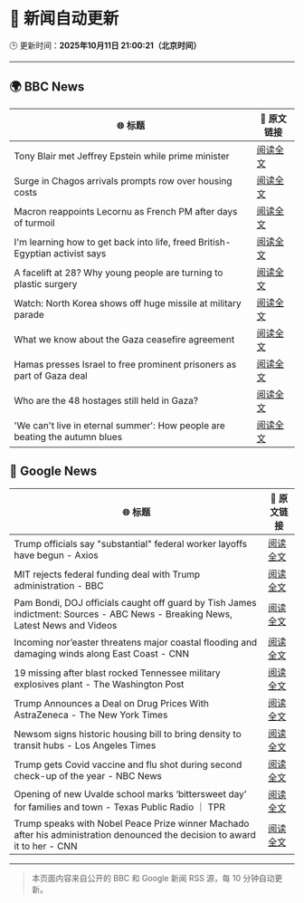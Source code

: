 # 🧠 新闻自动更新

🕒 更新时间：**2025年10月11日 21:00:21（北京时间）**

---

## 🌍 BBC News

| 🌐 标题 | 🔗 原文链接 |
|--------|-------------|
| Tony Blair met Jeffrey Epstein while prime minister | [阅读全文](https://www.bbc.com/news/articles/c5yk16gpxj0o?at_medium=RSS&at_campaign=rss) |
| Surge in Chagos arrivals prompts row over housing costs | [阅读全文](https://www.bbc.com/news/articles/cd721j8390zo?at_medium=RSS&at_campaign=rss) |
| Macron reappoints Lecornu as French PM after days of turmoil | [阅读全文](https://www.bbc.com/news/articles/cy4j9zz54ypo?at_medium=RSS&at_campaign=rss) |
| I'm learning how to get back into life, freed British-Egyptian activist says | [阅读全文](https://www.bbc.com/news/articles/cdx21gn39r5o?at_medium=RSS&at_campaign=rss) |
| A facelift at 28? Why young people are turning to plastic surgery | [阅读全文](https://www.bbc.com/news/articles/czxwvr57424o?at_medium=RSS&at_campaign=rss) |
| Watch: North Korea shows off huge missile at military parade | [阅读全文](https://www.bbc.com/news/videos/c8rvrk3y1rno?at_medium=RSS&at_campaign=rss) |
| What we know about the Gaza ceasefire agreement | [阅读全文](https://www.bbc.com/news/articles/cvgqx7ygq41o?at_medium=RSS&at_campaign=rss) |
| Hamas presses Israel to free prominent prisoners as part of Gaza deal | [阅读全文](https://www.bbc.com/news/articles/cd727d2ne42o?at_medium=RSS&at_campaign=rss) |
| Who are the 48 hostages still held in Gaza? | [阅读全文](https://www.bbc.com/news/articles/cpvl9k4mw8no?at_medium=RSS&at_campaign=rss) |
| 'We can't live in eternal summer': How people are beating the autumn blues | [阅读全文](https://www.bbc.com/news/articles/c7492e5x7jzo?at_medium=RSS&at_campaign=rss) |

## 📰 Google News

| 🌐 标题 | 🔗 原文链接 |
|--------|-------------|
| Trump officials say "substantial" federal worker layoffs have begun - Axios | [阅读全文](https://news.google.com/rss/articles/CBMickFVX3lxTFBrQ2JaWW5VWl84cE9Md0x0dnRYdVVTMXFNWDFfdjh0NW9LSlNxZ0FwOVJQMWxqaEIyN0F4OWJoMHFxWUxXa25HX0hVLUdHZHdiV2hhcngybGhJd2lud1BHX3hhdTExcDhJMHk5emFveGVsZw?oc=5) |
| MIT rejects federal funding deal with Trump administration - BBC | [阅读全文](https://news.google.com/rss/articles/CBMiWkFVX3lxTE9TRXFLNnFOSkpxdFdxLWtCdzQ5R2tDdDhWbHZhSW9POW1wU1J4MTRyNlRQOE9zRHlqazRNMWVPcHhVTlluaWw4TVZSbXVKRFJDSjgtMXV3aVhQUdIBX0FVX3lxTE8xUHJzZ3lDRWN2cWhkUTlrR3BSclZjbGtXbVo4YVJSa3g0VFJjNU9oYU01WjIxbThiaU1xUXF6em1CTFZTRENsaFhzRWY5bFlpMmZlQlJPS1hOLTd1ZGVn?oc=5) |
| Pam Bondi, DOJ officials caught off guard by Tish James indictment: Sources - ABC News - Breaking News, Latest News and Videos | [阅读全文](https://news.google.com/rss/articles/CBMilAFBVV95cUxNVGEyZWRjX2JtMWNEQVY0RjdxZWh0ekVHR2MzNjdlMGtlcGhQOC12eldpbW9lckJJZE5tQUo5SThwQWZEVWN2YWEyYVNvTTBqSEhDbzFUU2Z2SDhlRVZ4YWNxUmYwVWg4RHItNklvdUhqbE1OUkpVb0tKaFZpeHFkMWFwcjB4VTlRZVNKUklZQ2o3blY50gGaAUFVX3lxTE1YNUNmNTY2bmNFNkswNWFOTkF5a1JOTUstaWZhYzV0VWxZWk1hSHFqNEN0a0hhREt5b3dLVHhyZ1RyRDBfRzZuM2xQN2w5TzA0SnZLcmlRbHcxUFY3MW1ZU1FQV3FUd2k2bVZRX1c3WWpDU1RvM2ZvdnZLNVM3Y2ZFdGJSdWhUbG4wWEh4Mno3cF9vNHF2Vmo3b0E?oc=5) |
| Incoming nor’easter threatens major coastal flooding and damaging winds along East Coast - CNN | [阅读全文](https://news.google.com/rss/articles/CBMikgFBVV95cUxQcml4VHNxZ1BhVkJ5cGswS19qckxpbnBCclRIVDNkU1pWUmtzV25CaXlualdPOVlBdVNHdnF6YWRiSVhsTm1Dam9iZTNPY01oc002OWhBSTlURzdqU3dmdlk3MWhMTWViSlI2R08xSVliaHpZOXhvQkZ2ZjduY3h6NEJJRUMwX3FWYkIxYUh2QlBNUQ?oc=5) |
| 19 missing after blast rocked Tennessee military explosives plant - The Washington Post | [阅读全文](https://news.google.com/rss/articles/CBMinAFBVV95cUxPc0tvUFNIOGFYTTVEQV9VOXAyRkt2NHR3cjJoV3RBbW1JcGR5SGZJcHpSYjdZVHV3UUt4ajFfY085dlliczZ5SkExZ1FlS09BZnh5RXgwS3VDT0RtbnZhWmRGUlBHcTJvVUJrMHlPaUJiUzh4a2p5ZVpsOGcyUVJUS1NBSnJqbHZyVHRsNXIwazNTc1pobUpJU09xVFI?oc=5) |
| Trump Announces a Deal on Drug Prices With AstraZeneca - The New York Times | [阅读全文](https://news.google.com/rss/articles/CBMiggFBVV95cUxNOVN0Z005VTlRTEJQbGYyLTNJMlp3SmtZYmxQRnZTVnlKZVhRU241MjhHRmZ5U05uZkxRd1NGZ0dzZUZ4ZDlVZzZWUXFfQmdJU1NQR0VRQVF4WHBNMGdOb3ZDNVhKSE02NUpGTmZ1OVlnOVRLNHd3bGo1OVhVcDlER0NR?oc=5) |
| Newsom signs historic housing bill to bring density to transit hubs - Los Angeles Times | [阅读全文](https://news.google.com/rss/articles/CBMiuwFBVV95cUxNc2pubTRDSUNyWUozM1hHQ0RlM21seTlaV0lHSVlGd0hOdmVSdDZaeVJ2VkhzWGFOUk05UXpvOHp0Y1hrb1NPM1NjMGp0MUZIWkYwNVJxVmVMWlBYZDM4TGkzTkEzLVpSc2ZDeS1NQUpTaDNPOFBDSklrUmtGR01CS19Ea3BscUdDQWtKLXloLTZKMUVNMGVjNm9sd0VDMUMyNnBnVXpCUnREYXlZYVNzbkp1VDJXVFpTSmc4?oc=5) |
| Trump gets Covid vaccine and flu shot during second check-up of the year - NBC News | [阅读全文](https://news.google.com/rss/articles/CBMitgFBVV95cUxOcnpVZjVILWxfaHJYT0E0NTFDVG9zTjM2d293Rl9YOXBlekFyTXdWRVdlTVZ0bXlUQi1ULVBDaWI4THV6dUlpcXdoTERGZ3hsQmNwZWxzYUxhQzJMYzd0eFAtVFEycl9tdkJ5Ui1jdXcxQTBxeTlMTXAzcXZJd2ZPZ1R6X1lpQXpTRWgxdW1tM3JQMTRMRzBuVC1ndWU0Q3p4cEt6SkFpWFZVVGN0cU1IbzhnMVptQdIBVkFVX3lxTE5UeHdyelB3SWFNQUZmYlNycV9DU0h6dHlOajlZWFA2WHNnMkRMVmlvQjlVbV9LMkR6ZDJoUFpRQlU5UzlOZ0ZHb01Eem1OUjVYejIxX0RR?oc=5) |
| Opening of new Uvalde school marks ‘bittersweet day’ for families and town - Texas Public Radio ｜ TPR | [阅读全文](https://news.google.com/rss/articles/CBMiswFBVV95cUxQcHpERHJVbUJlakxKa1BlRnNJejVMd3pXMEJzUzFVRWVFZ05udVRqWTI4aHhFQ05UQkVhendJZVU3T3dZbVh5T3BGU01ud1VMNEFWTndhUWtEQlA5WVpSTlpPOWtUSXk5SksyNjdEb01KSlNLVk44SF9qYS1wbGxJVndzUTY1aEk2aFdGbU5MdHNOM0JFWWxHRmxZUEhVLWVNOHdYU3JPMmRweE9tSExDdlYzMA?oc=5) |
| Trump speaks with Nobel Peace Prize winner Machado after his administration denounced the decision to award it to her - CNN | [阅读全文](https://news.google.com/rss/articles/CBMihAFBVV95cUxNNnpwbUlrNFpSR3VuUmE0cENVTzVMTXRKMElVNFd0Smo2NVFwaGxaNHNqVTBxZHV3QUJzT01kWFdpbWJ3VnZKUWRpTW5XVGZMaEZ4RDVzaXhXU0hGVUlQVE5fZzBJT2NuaVo3NnZudFJ5M1licl91ZDhVbkhMM3ZNeUczeUc?oc=5) |

---
> 本页面内容来自公开的 BBC 和 Google 新闻 RSS 源，每 10 分钟自动更新。